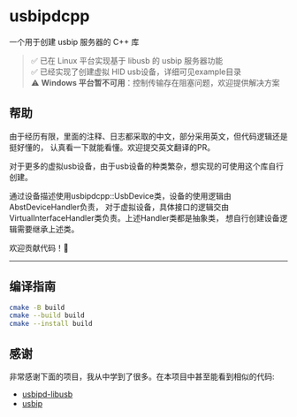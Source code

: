 # usbipdcpp

一个用于创建 usbip 服务器的 C++ 库

> ✅ 已在 Linux 平台实现基于 libusb 的 usbip 服务器功能  
> ✅ 已经实现了创建虚拟 HID usb设备，详细可见example目录  
> ⚠️ **Windows 平台暂不可用**：控制传输存在阻塞问题，欢迎提供解决方案

## 帮助
由于经历有限，里面的注释、日志都采取的中文，部分采用英文，但代码逻辑还是挺好懂的，
认真看一下就能看懂。欢迎提交英文翻译的PR。

对于更多的虚拟usb设备，由于usb设备的种类繁杂，想实现的可使用这个库自行创建。

通过设备描述使用usbipdcpp::UsbDevice类，设备的使用逻辑由AbstDeviceHandler负责，
对于虚拟设备，具体接口的逻辑交由VirtualInterfaceHandler类负责。上述Handler类都是抽象类，
想自行创建设备逻辑需要继承上述类。

欢迎贡献代码！🚀

---

## 编译指南
```bash
cmake -B build
cmake --build build
cmake --install build
```

## 感谢 
非常感谢下面的项目，我从中学到了很多。在本项目中甚至能看到相似的代码:  
- [usbipd-libusb](https://github.com/raydudu/usbipd-libusb)  
- [usbip](https://github.com/jiegec/usbip)  
